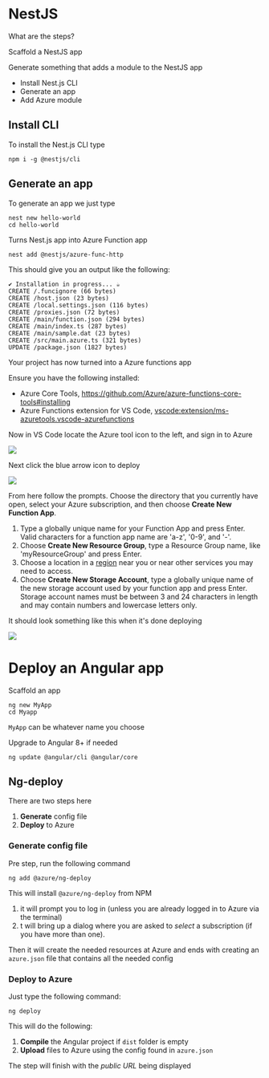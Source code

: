# NestJS

What are the steps?

Scaffold a NestJS app

Generate something that adds a module to the NestJS app

- Install Nest.js CLI
- Generate an app
- Add Azure module



## Install CLI

To install the Nest.js CLI type

```
npm i -g @nestjs/cli
```

## Generate an app

To generate an app we just type

```
nest new hello-world
cd hello-world
```



Turns Nest.js app into Azure Function app

```
nest add @nestjs/azure-func-http
```

This should give you an output like the following:

```
✔ Installation in progress... ☕
CREATE /.funcignore (66 bytes)
CREATE /host.json (23 bytes)
CREATE /local.settings.json (116 bytes)
CREATE /proxies.json (72 bytes)
CREATE /main/function.json (294 bytes)
CREATE /main/index.ts (287 bytes)
CREATE /main/sample.dat (23 bytes)
CREATE /src/main.azure.ts (321 bytes)
UPDATE /package.json (1827 bytes)
```

Your project has now turned into a Azure functions app



Ensure you have the following installed:

- Azure Core Tools, <https://github.com/Azure/azure-functions-core-tools#installing>
- Azure Functions extension for VS Code, <vscode:extension/ms-azuretools.vscode-azurefunctions>

Now in VS Code locate the Azure tool icon to the left, and sign in to Azure

![](https://code.visualstudio.com/assets/tutorials/functions-extension/sign-in.png?WT.mc_id=academic-0000-chnoring)

 Next click the blue arrow icon to deploy

![](https://code.visualstudio.com/assets/tutorials/functions-extension/function-app-publish-project.png?WT.mc_id=academic-0000-chnoring)

From here follow the prompts. Choose the directory that you currently have open, select your Azure subscription, and then choose **Create New Function App**.

1. Type a globally unique name for your Function App and press Enter. Valid characters for a function app name are 'a-z', '0-9', and '-'.
2. Choose **Create New Resource Group**, type a Resource Group name, like 'myResourceGroup' and press Enter.
3. Choose a location in a [region](https://azure.microsoft.com/regions/?WT.mc_id=academic-0000-chnoring) near you or near other services you may need to access.
4. Choose **Create New Storage Account**, type a globally unique name of the new storage account used by your function app and press Enter. Storage account names must be between 3 and 24 characters in length and may contain numbers and lowercase letters only.



It should look something like this when it's done deploying

![](https://code.visualstudio.com/assets/tutorials/functions-extension/function-create-output.png?WT.mc_id=academic-0000-chnoring)

# Deploy an Angular app

Scaffold an app

```
ng new MyApp
cd Myapp
```

`MyApp` can be whatever name you choose

Upgrade to Angular 8+ if needed

```
ng update @angular/cli @angular/core
```



## Ng-deploy

There are two steps here

1. **Generate** config file
2. **Deploy** to Azure



### Generate config file

Pre step, run the following command

```
ng add @azure/ng-deploy
```

This will install `@azure/ng-deploy` from NPM

1. it will prompt you to log in (unless you are already logged in to Azure via the terminal)
2. t will bring up a dialog where you are asked to *select* a subscription (if you have more than one).

Then it will create the needed resources at Azure and ends with creating an `azure.json` file that contains all the needed config



### Deploy to Azure

Just type the following command:

```
ng deploy
```

This will do the following:

1. **Compile** the Angular project if `dist` folder is empty
2. **Upload** files to Azure using the config found in `azure.json`

The step will finish with the *public URL* being displayed





